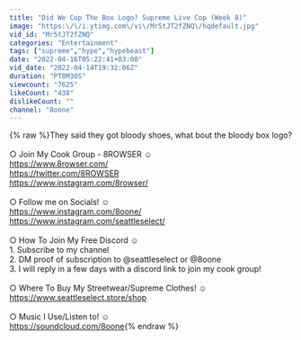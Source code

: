 ```yaml
---
title: "Did We Cop The Box Logo? Supreme Live Cop (Week 8)"
image: "https:\/\/i.ytimg.com\/vi\/Mr5tJT2fZNQ\/hqdefault.jpg"
vid_id: "Mr5tJT2fZNQ"
categories: "Entertainment"
tags: ["supreme","hype","hypebeast"]
date: "2022-04-16T05:22:41+03:00"
vid_date: "2022-04-14T19:32:06Z"
duration: "PT8M30S"
viewcount: "7625"
likeCount: "438"
dislikeCount: ""
channel: "8oone"
---
```

{% raw %}They said they got bloody shoes, what bout the bloody box logo?<br /><br />○ Join My Cook Group - 8ROWSER ☺<br /><a rel="nofollow" target="blank" href="https://www.8rowser.com/">https://www.8rowser.com/</a><br /><a rel="nofollow" target="blank" href="https://twitter.com/8ROWSER">https://twitter.com/8ROWSER</a><br /><a rel="nofollow" target="blank" href="https://www.instagram.com/8rowser/">https://www.instagram.com/8rowser/</a><br /><br />○ Follow me on Socials! ☺<br /><a rel="nofollow" target="blank" href="https://www.instagram.com/8oone/">https://www.instagram.com/8oone/</a><br /><a rel="nofollow" target="blank" href="https://www.instagram.com/seattleselect/">https://www.instagram.com/seattleselect/</a><br /><br />○ How To Join My Free Discord ☺<br />1. Subscribe to my channel<br />2. DM proof of subscription to @seattleselect or @8oone<br />3. I will reply in a few days with a discord link to join my cook group! <br /><br />○ Where To Buy My Streetwear/Supreme Clothes! ☺<br /><a rel="nofollow" target="blank" href="https://www.seattleselect.store/shop">https://www.seattleselect.store/shop</a><br /><br />○ Music I Use/Listen to! ☺<br /><a rel="nofollow" target="blank" href="https://soundcloud.com/8oone">https://soundcloud.com/8oone</a>{% endraw %}
